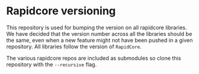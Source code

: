 # Rapidcore versioning

This repository is used for bumping the version on all rapidcore libraries.
We have decided that the version number across all the libraries should be the same, even when a new feature might not have been pushed in a given repository.
All libraries follow the version of `RapidCore`.

The various rapidcore repos are included as submodules so clone this repository with the `--recursive` flag.